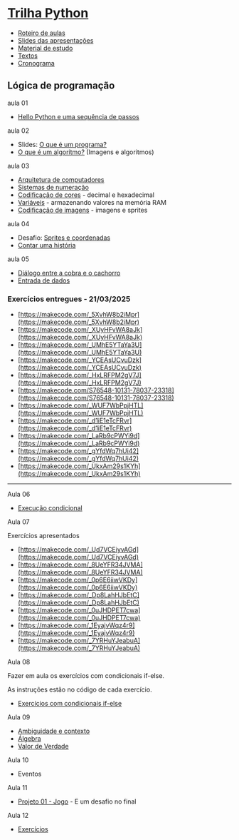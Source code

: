 # [Trilha Python](index.md)

- [Roteiro de aulas](roteiro.md)
- [Slides das apresentações](slides.md)
- [Material de estudo](material.md)
- [Textos](textos.md)
- [Cronograma](cronograma.md)

## Lógica de programação

aula 01
- [Hello Python e uma sequência de passos](helloseq.md)

aula 02

- Slides: [O que é um programa?](oqehumprog.html)
- [O que é um algorítmo?](imgalgo.md) (Imagens e algoritmos)

aula 03

- [Arquitetura de computadores](arquicomp.md)
- [Sistemas de numeração](sistnum.md)
- [Codificação de cores](codcores.md) - decimal e hexadecimal
- [Variáveis](vars.md) - armazenando valores na memória RAM
- [Codificação de imagens](codimg.md) - imagens e sprites

aula 04

- Desafio: [Sprites e coordenadas](spritesc.md)
- [Contar uma história](umahistoria.md)

aula 05
- [Diálogo entre a cobra e o cachorro](diacobraca.md)
- [Entrada de dados](entrada.md)

### Exercícios entregues - 21/03/2025

- [https://makecode.com/_5XvhW8b2iMpr](https://makecode.com/_5XvhW8b2iMpr)
- [https://makecode.com/_XUyHFvWA8aJk](https://makecode.com/_XUyHFvWA8aJk)
- [https://makecode.com/_UMhE5YTaYa3U](https://makecode.com/_UMhE5YTaYa3U)
- [https://makecode.com/_YCEAsUCvuDzk](https://makecode.com/_YCEAsUCvuDzk)
- [https://makecode.com/_HxLRFPM2gV7J](https://makecode.com/_HxLRFPM2gV7J)
- [https://makecode.com/S76548-10131-78037-23318](https://makecode.com/S76548-10131-78037-23318)
- [https://makecode.com/_WUF7WbPpjHTL](https://makecode.com/_WUF7WbPpjHTL)
- [https://makecode.com/_d1iE1eTcFRvr](https://makecode.com/_d1iE1eTcFRvr)
- [https://makecode.com/_LaRb9cPWYi9d](https://makecode.com/_LaRb9cPWYi9d)
- [https://makecode.com/_gYfdWq7hUi42](https://makecode.com/_gYfdWq7hUi42)
- [https://makecode.com/_UkxAm29s1KYh](https://makecode.com/_UkxAm29s1KYh)

---

Aula 06

- [Execução condicional](cifelse.md)

Aula 07

Exercícios apresentados
- [https://makecode.com/_Ud7VCEiyvAGd](https://makecode.com/_Ud7VCEiyvAGd)
- [https://makecode.com/_8UeYFR34JVMA](https://makecode.com/_8UeYFR34JVMA)
- [https://makecode.com/_0p6E6iiwVKDy](https://makecode.com/_0p6E6iiwVKDy)
- [https://makecode.com/_Dp8LahHJbEtC](https://makecode.com/_Dp8LahHJbEtC)
- [https://makecode.com/_0uJHDPET7cwa](https://makecode.com/_0uJHDPET7cwa)
- [https://makecode.com/_1EyajvWqz4r9](https://makecode.com/_1EyajvWqz4r9)
- [https://makecode.com/_7YRHuYJeabuA](https://makecode.com/_7YRHuYJeabuA)

Aula 08

Fazer em aula os exercícios com condicionais if-else.

As instruções estão no código de cada exercício.

- [Exercícios com condicionais if-else](exercicios-condicionais.md)

Aula 09

- [Ambiguidade e contexto](ambiguidade.md)
- [Álgebra](algebra.md)
- [Valor de Verdade](valordeverdade.md)

Aula 10

- Eventos

Aula 11

- [Projeto 01 - Jogo](proj01jogo.md) - E um desafio no final

Aula 12

- [Exercícios](exercicios-seq-cod-eventos.md)